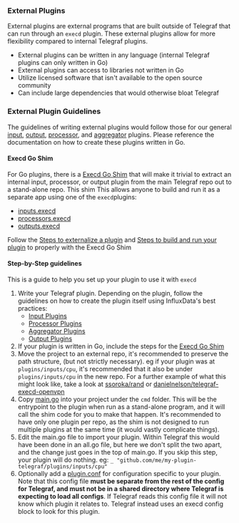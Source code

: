 ### External Plugins

External plugins are external programs that are built outside of Telegraf that
can run through an `execd` plugin. These external plugins allow for more flexibility
compared to internal Telegraf plugins.  

- External plugins can be written in any language (internal Telegraf plugins can only written in Go)
- External plugins can access to libraries not written in Go
- Utilize licensed software that isn't available to the open source community
- Can include large dependencies that would otherwise bloat Telegraf

### External Plugin Guidelines
The guidelines of writing external plugins would follow those for our general [input](docs/INPUTS.md), 
[output](docs/OUTPUTS.md), [processor](docs/PROCESSORS.md), and [aggregator](docs/AGGREGATOR.md) plugins. 
Please reference the documentation on how to create these plugins written in Go.


#### Execd Go Shim
For Go plugins, there is a [Execd Go Shim](plugins/common/shim) that will make it trivial to extract an internal input, processor, or output plugin from the main Telegraf repo out to a stand-alone repo.  This shim This allows anyone to build and run it as a separate app using one of the `execd`plugins:
- [inputs.execd](/plugins/inputs/execd)
- [processors.execd](/plugins/processors/execd)
- [outputs.execd](/plugins/outputs/execd)

Follow the [Steps to externalize a plugin](plugins/common/shim#steps-to-externalize-a-plugin) and [Steps to build and run your plugin](plugins/common/shim#steps-to-build-and-run-your-plugin) to properly with the Execd Go Shim

#### Step-by-Step guidelines
This is a guide to help you set up your plugin to use it with `execd`
1. Write your Telegraf plugin.  Depending on the plugin, follow the guidelines on how to create the plugin itself using InfluxData's best practices:
   - [Input Plugins](/docs/INPUTS.md)
   - [Processor Plugins](/docs/PROCESSORS.md)
   - [Aggregator Plugins](/docs/AGGREGATORS.md)
   - [Output Plugins](docs/OUTPUTS.md)
2. If your plugin is written in Go, include the steps for the [Execd Go Shim](plugins/common/shim#steps-to-build-and-run-your-plugin)
  1. Move the project to an external repo, it's recommended to preserve the path
  structure, (but not strictly necessary). eg if your plugin was at
  `plugins/inputs/cpu`, it's recommended that it also be under `plugins/inputs/cpu`
  in the new repo. For a further example of what this might look like, take a
  look at [ssoroka/rand](https://github.com/ssoroka/rand) or
  [danielnelson/telegraf-execd-openvpn](https://github.com/danielnelson//telegraf-execd-openvpn)
  1. Copy [main.go](./example/cmd/main.go) into your project under the `cmd` folder.
  This will be the entrypoint to the plugin when run as a stand-alone program, and
  it will call the shim code for you to make that happen. It's recommended to
  have only one plugin per repo, as the shim is not designed to run multiple
  plugins at the same time (it would vastly complicate things).
  1. Edit the main.go file to import your plugin. Within Telegraf this would have
  been done in an all.go file, but here we don't split the two apart, and the change
  just goes in the top of main.go. If you skip this step, your plugin will do nothing.
  eg: `_ "github.com/me/my-plugin-telegraf/plugins/inputs/cpu"`
  1. Optionally add a [plugin.conf](./example/cmd/plugin.conf) for configuration
  specific to your plugin. Note that this config file **must be separate from the
  rest of the config for Telegraf, and must not be in a shared directory where
  Telegraf is expecting to load all configs**. If Telegraf reads this config file
  it will not know which plugin it relates to. Telegraf instead uses an execd config
  block to look for this plugin. 
 





